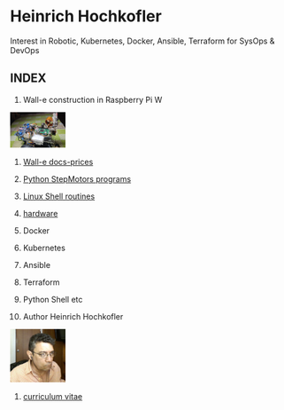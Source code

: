 # Heinrich Hochkofler
Interest in Robotic, Kubernetes, Docker, Ansible, Terraform for SysOps & DevOps

## INDEX

1. Wall-e construction in Raspberry Pi W

<img src="./Wall-e_Docs/wall-e.png" width="100"/>

   1. [Wall-e docs-prices](./Wall-e_Docs)
   2. [Python StepMotors programs](./software-python)
   3. [Linux Shell routines](./software-shell)
   4. [hardware](./hardware)

2. Docker
3. Kubernetes
4. Ansible
5. Terraform
6. Python Shell etc
7. Author Heinrich Hochkofler

<img src="./curriculum/foto_HH.jpg" width="100"/>

   1.  [curriculum vitae](./curriculum)
   